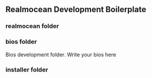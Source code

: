 ## Realmocean Development Boilerplate

### realmocean folder 

### bios folder
Bios development folder. Write your bios here

### installer folder
